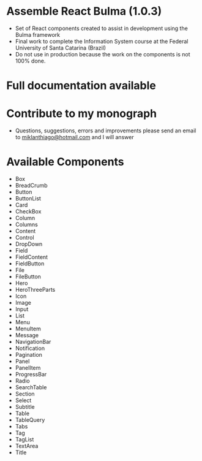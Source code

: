 # Assemble React Bulma (1.0.3)

 - Set of React components created to assist in development using the Bulma framework
 - Final work to complete the Information System course at the Federal University of Santa Catarina (Brazil)
 - Do not use in production because the work on the components is not 100% done.

# Full documentation available

# Contribute to my monograph
 - Questions, suggestions, errors and improvements please send an email to miklanthiago@hotmail.com and I will answer
 
#  Available Components
 - Box
 - BreadCrumb
 - Button
 - ButtonList
 - Card
 - CheckBox
 - Column
 - Columns
 - Content
 - Control
 - DropDown
 - Field
 - FieldContent
 - FieldButton
 - File 
 - FileButton
 - Hero 
 - HeroThreeParts
 - Icon 
 - Image 
 - Input 
 - List 
 - Menu
 - MenuItem 
 - Message 
 - NavigationBar 
 - Notification 
 - Pagination
 - Panel 
 - PanelItem 
 - ProgressBar 
 - Radio 
 - SearchTable
 - Section 
 - Select
 - Subtitle 
 - Table
 - TableQuery
 - Tabs 
 - Tag
 - TagList
 - TextArea 
 - Title



